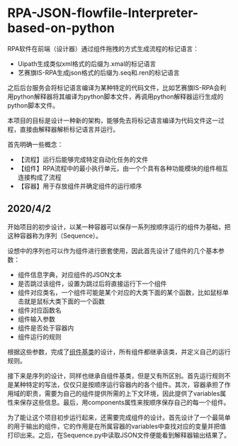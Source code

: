 # RPA-JSON-flowfile-Interpreter-based-on-python

RPA软件在前端（设计器）通过组件拖拽的方式生成流程的标记语言：
* Uipath生成类似xml格式的后缀为.xmal的标记语言
* 艺赛旗IS-RPA生成json格式的后缀为.seq和.ren的标记语言

之后后台服务会将标记语言编译为某种特定的代码文件，比如艺赛旗IS-RPA会利用python解释器将其编译为python脚本文件，再调用python解释器运行生成的python脚本文件。

本项目的目标是设计一种新的架构，能够免去将标记语言编译为代码文件这一过程，直接由解释器解析标记语言并运行。

首先明确一些概念：
* 【流程】运行后能够完成特定自动化任务的文件
* 【组件】RPA流程中的最小执行单元，由一个个具有各种功能模块的组件相互连接构成了流程
* 【容器】用于存放组件并确定组件的运行顺序

## 2020/4/2
开始项目的初步设计，以某一种容器可以保存一系列按顺序运行的组件为基础，把这种容器称为序列（Sequence）。

设想中的序列也可以作为组件进行嵌套使用，因此首先设计了组件的几个基本参数：
* 组件信息字典，对应组件的JSON文本
* 是否跳过该组件，设置为跳过后将直接运行下一个组件
* 组件对应类名，一个组件可能是某个对应的大类下面的某个函数，比如鼠标单击就是鼠标大类下面的一个函数
* 组件对应函数名
* 组件输入参数
* 组件是否处于容器内
* 组件运行的规则

根据这些参数，完成了[组件基类](https://github.com/yuryqwer/RPA-JSON-flowfile-Interpreter-based-on-python/blob/master/componentbase.py)的设计，所有组件都继承该类，并定义自己的运行规则。

接下来是序列的设计，同样也继承自组件基类，但是又有所区别。首先运行规则不是某种特定的写法，仅仅只是按顺序运行容器内的各个组件。其次，容器承担了作用域的职责，需要为自己的组件提供所需的上下文环境，因此提供了variables属性来保存这些信息。最后，用components属性来按顺序保存自己的每一个组件。

为了能让这个项目初步运行起来，还需要完成组件的设计。首先设计了一个最简单的用于输出的组件，它的作用是在所属容器的variables中查找对应的变量并把值打印出来。之后，在Sequence.py中读取JSON文件便能看到解释器输出结果了。
